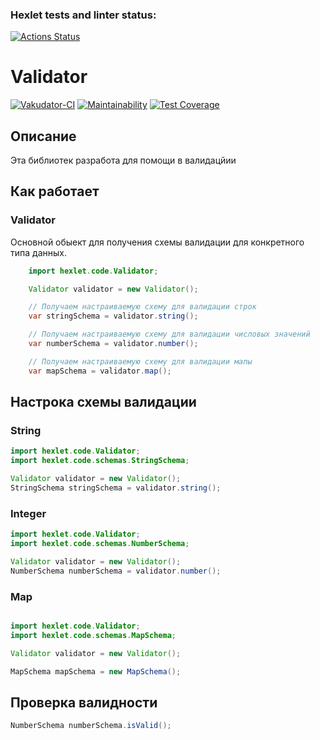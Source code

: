 ### Hexlet tests and linter status:
[![Actions Status](https://github.com/AlexSorb/java-project-78/actions/workflows/hexlet-check.yml/badge.svg)](https://github.com/AlexSorb/java-project-78/actions)

# Validator
[![Vakudator-CI](https://github.com/AlexSorb/java-project-78/actions/workflows/validator-CI.yml/badge.svg)](https://github.com/AlexSorb/java-project-78/actions/workflows/validator-CI.yml)
[![Maintainability](https://api.codeclimate.com/v1/badges/8d20511ba2a3768047f9/maintainability)](https://codeclimate.com/github/AlexSorb/java-project-78/maintainability)
[![Test Coverage](https://api.codeclimate.com/v1/badges/8d20511ba2a3768047f9/test_coverage)](https://codeclimate.com/github/AlexSorb/java-project-78/test_coverage)

## Описание
Эта библиотек разработа для помощи в валидацйии 

## Как работает

### Validator
Основной обыект для получения схемы валидации для конкретного типа данных.

```java
    import hexlet.code.Validator;

    Validator validator = new Validator();

    // Получаем настраиваемую схему для валидации строк
    var stringSchema = validator.string();

    // Получаем настраиваемую схему для валидации числовых значений
    var numberSchema = validator.number();

    // Получаем настраиваемую схему для валидации мапы
    var mapSchema = validator.map();
```

## Настрока схемы валидации

### String

```java
import hexlet.code.Validator;
import hexlet.code.schemas.StringSchema;

Validator validator = new Validator();
StringSchema stringSchema = validator.string();
```

### Integer

```java
import hexlet.code.Validator;
import hexlet.code.schemas.NumberSchema;

Validator validator = new Validator();
NumberSchema numberSchema = validator.number();

```
### Map

```java

import hexlet.code.Validator;
import hexlet.code.schemas.MapSchema;

Validator validator = new Validator();

MapSchema mapSchema = new MapSchema();

```
## Проверка валидности 

```java
NumberSchema numberSchema.isValid();
```